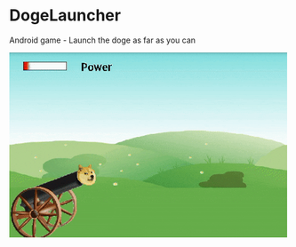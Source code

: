 # DogeLauncher
Android game - Launch the doge as far as you can

![Game demo](https://raw.githubusercontent.com/Betcheg/DogeLauncher/branch/demo.gif)
